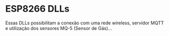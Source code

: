 # ESP8266 DLLs

Essas DLLs possibilitam a conexão com uma rede wireless, servidor MQTT e utilização dos sensores MQ-5 (Sensor de Gás)...
